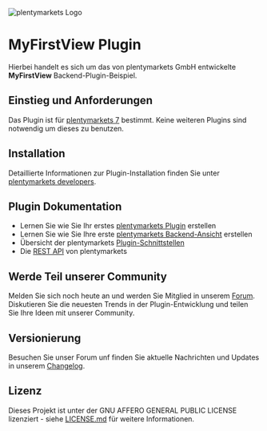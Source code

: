 ![plentymarkets Logo](http://www.plentymarkets.eu/layout/pm/images/logo/plentymarkets-logo.jpg)

# MyFirstView Plugin

Hierbei handelt es sich um das von plentymarkets GmbH entwickelte **MyFirstView** Backend-Plugin-Beispiel.
 

## Einstieg und Anforderungen

Das Plugin ist für [plentymarkets 7](https://www.plentymarkets.com) bestimmt. Keine weiteren Plugins sind notwendig um dieses zu benutzen.

## Installation

Detaillierte Informationen zur Plugin-Installation finden Sie unter [plentymarkets developers](https://developers.plentymarkets.com/dev-doc/basics#plugin-provisioning).

## Plugin Dokumentation


- Lernen Sie wie Sie Ihr erstes [plentymarkets Plugin](https://developers.plentymarkets.com/tutorials/helloworld) erstellen
- Lernen Sie wie Sie Ihre erste [plentymarkets Backend-Ansicht](https://developers.plentymarkets.com/tutorials/backendview) erstellen
- Übersicht der plentymarkets [Plugin-Schnittstellen](https://developers.plentymarkets.com/dev-doc/basics#guide-interface)
- Die [REST API](https://developers.plentymarkets.com/rest-doc/introduction) von plentymarkets

## Werde Teil unserer Community

Melden Sie sich noch heute an und werden Sie Mitglied in unserem [Forum](https://forum.plentymarkets.com/c/plugin-entwicklung). Diskutieren Sie die neuesten Trends in der Plugin-Entwicklung und teilen Sie Ihre Ideen mit unserer Community.

## Versionierung

Besuchen Sie unser Forum unf finden Sie aktuelle Nachrichten und Updates in unserem [Changelog](https://forum.plentymarkets.com/c/changelog?order=created).

## Lizenz

Dieses Projekt ist unter der GNU AFFERO GENERAL PUBLIC LICENSE lizenziert - siehe [LICENSE.md](/LICENSE.md) für weitere Informationen.
